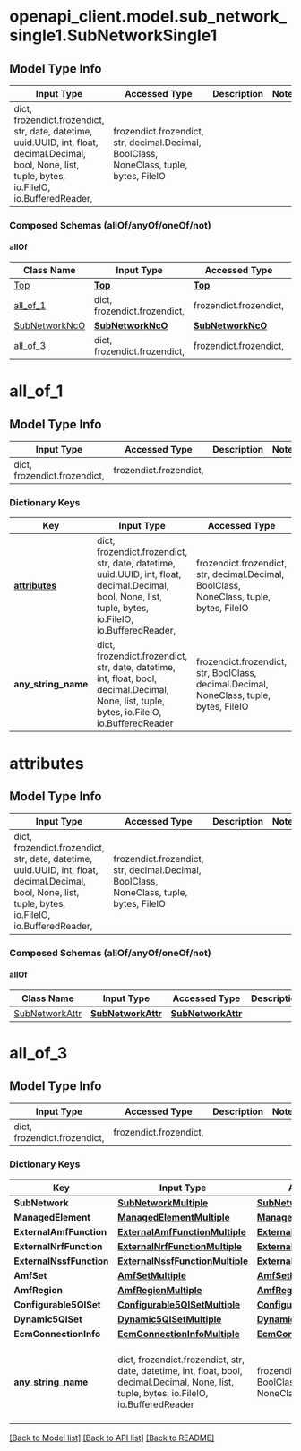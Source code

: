 # openapi_client.model.sub_network_single1.SubNetworkSingle1

## Model Type Info
Input Type | Accessed Type | Description | Notes
------------ | ------------- | ------------- | -------------
dict, frozendict.frozendict, str, date, datetime, uuid.UUID, int, float, decimal.Decimal, bool, None, list, tuple, bytes, io.FileIO, io.BufferedReader,  | frozendict.frozendict, str, decimal.Decimal, BoolClass, NoneClass, tuple, bytes, FileIO |  | 

### Composed Schemas (allOf/anyOf/oneOf/not)
#### allOf
Class Name | Input Type | Accessed Type | Description | Notes
------------- | ------------- | ------------- | ------------- | -------------
[Top](Top.md) | [**Top**](Top.md) | [**Top**](Top.md) |  | 
[all_of_1](#all_of_1) | dict, frozendict.frozendict,  | frozendict.frozendict,  |  | 
[SubNetworkNcO](SubNetworkNcO.md) | [**SubNetworkNcO**](SubNetworkNcO.md) | [**SubNetworkNcO**](SubNetworkNcO.md) |  | 
[all_of_3](#all_of_3) | dict, frozendict.frozendict,  | frozendict.frozendict,  |  | 

# all_of_1

## Model Type Info
Input Type | Accessed Type | Description | Notes
------------ | ------------- | ------------- | -------------
dict, frozendict.frozendict,  | frozendict.frozendict,  |  | 

### Dictionary Keys
Key | Input Type | Accessed Type | Description | Notes
------------ | ------------- | ------------- | ------------- | -------------
**[attributes](#attributes)** | dict, frozendict.frozendict, str, date, datetime, uuid.UUID, int, float, decimal.Decimal, bool, None, list, tuple, bytes, io.FileIO, io.BufferedReader,  | frozendict.frozendict, str, decimal.Decimal, BoolClass, NoneClass, tuple, bytes, FileIO |  | [optional] 
**any_string_name** | dict, frozendict.frozendict, str, date, datetime, int, float, bool, decimal.Decimal, None, list, tuple, bytes, io.FileIO, io.BufferedReader | frozendict.frozendict, str, BoolClass, decimal.Decimal, NoneClass, tuple, bytes, FileIO | any string name can be used but the value must be the correct type | [optional]

# attributes

## Model Type Info
Input Type | Accessed Type | Description | Notes
------------ | ------------- | ------------- | -------------
dict, frozendict.frozendict, str, date, datetime, uuid.UUID, int, float, decimal.Decimal, bool, None, list, tuple, bytes, io.FileIO, io.BufferedReader,  | frozendict.frozendict, str, decimal.Decimal, BoolClass, NoneClass, tuple, bytes, FileIO |  | 

### Composed Schemas (allOf/anyOf/oneOf/not)
#### allOf
Class Name | Input Type | Accessed Type | Description | Notes
------------- | ------------- | ------------- | ------------- | -------------
[SubNetworkAttr](SubNetworkAttr.md) | [**SubNetworkAttr**](SubNetworkAttr.md) | [**SubNetworkAttr**](SubNetworkAttr.md) |  | 

# all_of_3

## Model Type Info
Input Type | Accessed Type | Description | Notes
------------ | ------------- | ------------- | -------------
dict, frozendict.frozendict,  | frozendict.frozendict,  |  | 

### Dictionary Keys
Key | Input Type | Accessed Type | Description | Notes
------------ | ------------- | ------------- | ------------- | -------------
**SubNetwork** | [**SubNetworkMultiple**](SubNetworkMultiple.md) | [**SubNetworkMultiple**](SubNetworkMultiple.md) |  | [optional] 
**ManagedElement** | [**ManagedElementMultiple**](ManagedElementMultiple.md) | [**ManagedElementMultiple**](ManagedElementMultiple.md) |  | [optional] 
**ExternalAmfFunction** | [**ExternalAmfFunctionMultiple**](ExternalAmfFunctionMultiple.md) | [**ExternalAmfFunctionMultiple**](ExternalAmfFunctionMultiple.md) |  | [optional] 
**ExternalNrfFunction** | [**ExternalNrfFunctionMultiple**](ExternalNrfFunctionMultiple.md) | [**ExternalNrfFunctionMultiple**](ExternalNrfFunctionMultiple.md) |  | [optional] 
**ExternalNssfFunction** | [**ExternalNssfFunctionMultiple**](ExternalNssfFunctionMultiple.md) | [**ExternalNssfFunctionMultiple**](ExternalNssfFunctionMultiple.md) |  | [optional] 
**AmfSet** | [**AmfSetMultiple**](AmfSetMultiple.md) | [**AmfSetMultiple**](AmfSetMultiple.md) |  | [optional] 
**AmfRegion** | [**AmfRegionMultiple**](AmfRegionMultiple.md) | [**AmfRegionMultiple**](AmfRegionMultiple.md) |  | [optional] 
**Configurable5QISet** | [**Configurable5QISetMultiple**](Configurable5QISetMultiple.md) | [**Configurable5QISetMultiple**](Configurable5QISetMultiple.md) |  | [optional] 
**Dynamic5QISet** | [**Dynamic5QISetMultiple**](Dynamic5QISetMultiple.md) | [**Dynamic5QISetMultiple**](Dynamic5QISetMultiple.md) |  | [optional] 
**EcmConnectionInfo** | [**EcmConnectionInfoMultiple**](EcmConnectionInfoMultiple.md) | [**EcmConnectionInfoMultiple**](EcmConnectionInfoMultiple.md) |  | [optional] 
**any_string_name** | dict, frozendict.frozendict, str, date, datetime, int, float, bool, decimal.Decimal, None, list, tuple, bytes, io.FileIO, io.BufferedReader | frozendict.frozendict, str, BoolClass, decimal.Decimal, NoneClass, tuple, bytes, FileIO | any string name can be used but the value must be the correct type | [optional]

[[Back to Model list]](../../README.md#documentation-for-models) [[Back to API list]](../../README.md#documentation-for-api-endpoints) [[Back to README]](../../README.md)

